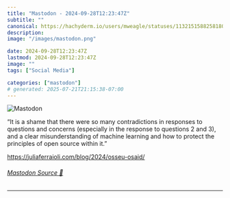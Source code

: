 ```yaml
---
title: "Mastodon - 2024-09-28T12:23:47Z"
subtitle: ""
canonical: https://hachyderm.io/users/mweagle/statuses/113215158825818098
description:
image: "/images/mastodon.png"

date: 2024-09-28T12:23:47Z
lastmod: 2024-09-28T12:23:47Z
image: ""
tags: ["Social Media"]

categories: ["mastodon"]
# generated: 2025-07-21T21:15:38-07:00
---
```

![Mastodon](/images/mastodon.png)

<p>“It is a shame that there were so many contradictions in responses to questions and concerns (especially in the response to questions 2 and 3), and a clear misunderstanding of machine learning and how to protect the principles of open source within it.”</p><p><a href="https://juliaferraioli.com/blog/2024/osseu-osaid/" target="_blank" rel="nofollow noopener noreferrer" translate="no"><span class="invisible">https://</span><span class="ellipsis">juliaferraioli.com/blog/2024/o</span><span class="invisible">sseu-osaid/</span></a></p>


###### [Mastodon Source 🐘](https://hachyderm.io/@mweagle/113215158825818098)

___

